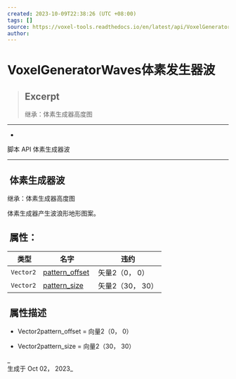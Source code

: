 ```yaml
---
created: 2023-10-09T22:38:26 (UTC +08:00)
tags: []
source: https://voxel-tools.readthedocs.io/en/latest/api/VoxelGeneratorWaves/
author: 
---
```


# VoxelGeneratorWaves体素发生器波

> ## Excerpt
> 继承：体素生成器高度图

---
-   [](https://voxel-tools.readthedocs.io/en/latest/)
  
脚本 API 体素生成器波

___

##  体素生成器波

  
继承：体素生成器高度图

  
体素生成器产生波浪形地形图案。

##  属性：

|  类型 |  名字 |  违约 |
| --- | --- | --- |
| `Vector2` | [pattern\_offset](https://voxel-tools.readthedocs.io/en/latest/api/VoxelGeneratorWaves/#i_pattern_offset) |  矢量2（0， 0） |
| `Vector2` | [pattern\_size](https://voxel-tools.readthedocs.io/en/latest/api/VoxelGeneratorWaves/#i_pattern_size) |  矢量2（30， 30） |

##  属性描述

-     
    Vector2pattern\_offset = 向量2（0， 0）
    
-     
    Vector2pattern\_size = 向量2（30， 30）
    

_  
生成于 Oct 02， 2023_
